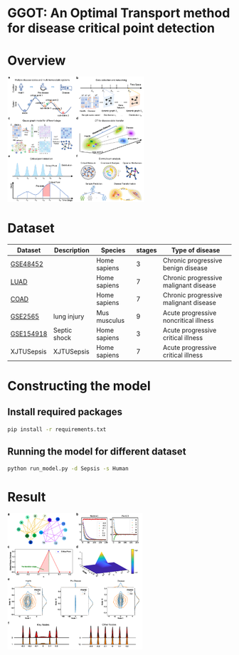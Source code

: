 # GGOT: An Optimal Transport method for disease critical point detection



# Overview

<img src="assets/Overview.png" alt="Overview" style="zoom:30%;">

# Dataset

| Dataset                                                      | Description  | Species      | stages | Type of disease                       |
| ------------------------------------------------------------ | ------------ | ------------ | ------ | ------------------------------------- |
| [GSE48452](https://www.ncbi.nlm.nih.gov/geo/query/acc.cgi?acc=GSE48452) |              | Home sapiens | 3      | Chronic progressive benign disease    |
| [LUAD](https://portal.gdc.cancer.gov/projects/TCGA-LUAD)     |              | Home sapiens | 7      | Chronic progressive malignant disease |
| [COAD](https://portal.gdc.cancer.gov/projects/TCGA-COAD)     |              | Home sapiens | 7      | Chronic progressive malignant disease |
| [GSE2565](https://www.ncbi.nlm.nih.gov/geo/query/acc.cgi?acc=GSE2565) | lung injury  | Mus musculus | 9      | Acute progressive noncritical illness |
| [GSE154918](https://www.ncbi.nlm.nih.gov/geo/query/acc.cgi?acc=GSE154918) | Septic shock | Home sapiens | 3      | Acute progressive critical illness    |
| XJTUSepsis                                                   | XJTUSepsis       | Home sapiens | 7      | Acute progressive critical illness    |

# Constructing the model 

## Install required packages 

```bash
pip install -r requirements.txt
```

## Running the model for different dataset

```bash
python run_model.py -d Sepsis -s Human
```



# Result

<img src="assets/Numsim.png" alt="Overview" style="zoom:30%;">
